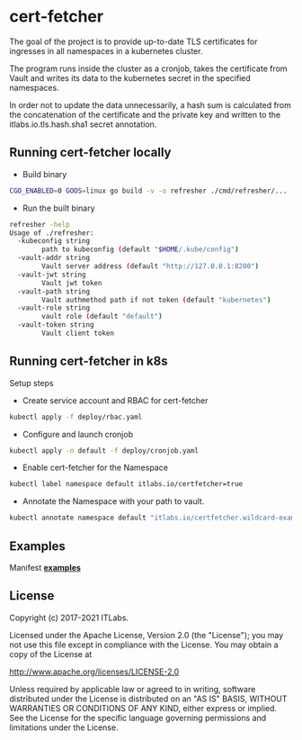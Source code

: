 # cert-fetcher

The goal of the project is to provide up-to-date TLS certificates for ingresses in all namespaces in a kubernetes cluster.

The program runs inside the cluster as a cronjob, takes the certificate from Vault and writes its data to the kubernetes secret in the specified namespaces.

In order not to update the data unnecessarily, a hash sum is calculated from the concatenation of the certificate and the private key and written to the itlabs.io.tls.hash.sha1 secret annotation.

## Running cert-fetcher locally

- Build binary

```bash
CGO_ENABLED=0 GOOS=linux go build -v -o refresher ./cmd/refresher/...
```

- Run the built binary

```bash
refresher -help
Usage of ./refresher:
  -kubeconfig string
        path to kubeconfig (default "$HOME/.kube/config")
  -vault-addr string
        Vault server address (default "http://127.0.0.1:8200")
  -vault-jwt string
        Vault jwt token
  -vault-path string
        Vault authmethod path if not token (default "kubernetes")
  -vault-role string
        vault role (default "default")
  -vault-token string
        Vault client token
```

## Running cert-fetcher in k8s

Setup steps

- Create service account and RBAC for cert-fetcher

```bash
kubectl apply -f deploy/rbac.yaml
```

- Configure and launch cronjob

```bash
kubectl apply -n default -f deploy/cronjob.yaml
```

- Enable cert-fetcher for the Namespace

```bash
kubectl label namespace default itlabs.io/certfetcher=true
```

- Annotate the Namespace with your path to vault.

```bash
kubectl annotate namespace default "itlabs.io/certfetcher.wildcard-example-com: secret/path/to/secret/in/vault"
```

## Examples 

Manifest [**examples**](https://github.com/itlabsio/cert-fetcher/tree/main/deploy)

## License

Copyright (c) 2017-2021 ITLabs.

Licensed under the Apache License, Version 2.0 (the "License"); you may not use this file except in compliance with the License. You may obtain a copy of the License at

<http://www.apache.org/licenses/LICENSE-2.0>

Unless required by applicable law or agreed to in writing, software distributed under the License is distributed on an "AS IS" BASIS, WITHOUT WARRANTIES OR CONDITIONS OF ANY KIND, either express or implied. See the License for the specific language governing permissions and limitations under the License.
